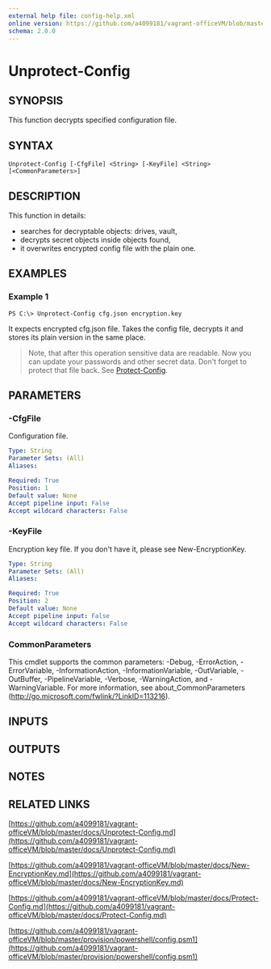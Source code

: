 ```yaml
---
external help file: config-help.xml
online version: https://github.com/a4099181/vagrant-officeVM/blob/master/docs/Unprotect-Config.md
schema: 2.0.0
---
```


# Unprotect-Config

## SYNOPSIS
This function decrypts specified configuration file.

## SYNTAX

```
Unprotect-Config [-CfgFile] <String> [-KeyFile] <String> [<CommonParameters>]
```

## DESCRIPTION
This function in details:
* searches for decryptable objects: drives, vault,
* decrypts secret objects inside objects found,
* it overwrites encrypted config file with the plain one.

## EXAMPLES

### Example 1
```
PS C:\> Unprotect-Config cfg.json encryption.key
```

It expects encrypted cfg.json file. Takes the config file, decrypts it and stores its plain version in the same place.

> Note, that after this operation sensitive data are readable. Now you can update your passwords and other secret data.
> Don't forget to protect that file back. See [Protect-Config](Protect-Config.md).

## PARAMETERS

### -CfgFile
Configuration file.

```yaml
Type: String
Parameter Sets: (All)
Aliases:

Required: True
Position: 1
Default value: None
Accept pipeline input: False
Accept wildcard characters: False
```

### -KeyFile
Encryption key file.
If you don't have it, please see New-EncryptionKey.

```yaml
Type: String
Parameter Sets: (All)
Aliases:

Required: True
Position: 2
Default value: None
Accept pipeline input: False
Accept wildcard characters: False
```

### CommonParameters
This cmdlet supports the common parameters: -Debug, -ErrorAction, -ErrorVariable, -InformationAction, -InformationVariable, -OutVariable, -OutBuffer, -PipelineVariable, -Verbose, -WarningAction, and -WarningVariable. For more information, see about_CommonParameters (http://go.microsoft.com/fwlink/?LinkID=113216).

## INPUTS

## OUTPUTS

## NOTES

## RELATED LINKS

[https://github.com/a4099181/vagrant-officeVM/blob/master/docs/Unprotect-Config.md](https://github.com/a4099181/vagrant-officeVM/blob/master/docs/Unprotect-Config.md)

[https://github.com/a4099181/vagrant-officeVM/blob/master/docs/New-EncryptionKey.md](https://github.com/a4099181/vagrant-officeVM/blob/master/docs/New-EncryptionKey.md)

[https://github.com/a4099181/vagrant-officeVM/blob/master/docs/Protect-Config.md](https://github.com/a4099181/vagrant-officeVM/blob/master/docs/Protect-Config.md)

[https://github.com/a4099181/vagrant-officeVM/blob/master/provision/powershell/config.psm1](https://github.com/a4099181/vagrant-officeVM/blob/master/provision/powershell/config.psm1)
